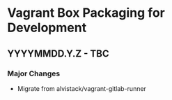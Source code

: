 # Vagrant Box Packaging for Development

## YYYYMMDD.Y.Z - TBC

### Major Changes

  - Migrate from alvistack/vagrant-gitlab-runner

